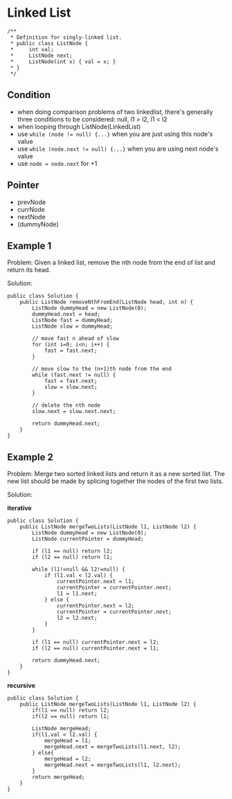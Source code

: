 # Linked List

```
/**
 * Definition for singly-linked list.
 * public class ListNode {
 *     int val;
 *     ListNode next;
 *     ListNode(int x) { val = x; }
 * }
 */
```

## Condition
- when doing comparison problems of two linkedlist, there's generally three conditions to be considered: null, l1 > l2, l1 < l2
- when looping through ListNode(LinkedList)
 - use `while (node != null) {...}` when you are just using this node's value
 - use `while (node.next != null) {...}` when you are using next node's value
 - use `node = node.next` for +1

## Pointer
- prevNode
- currNode
- nextNode
- (dummyNode)

## Example 1

Problem:
Given a linked list, remove the nth node from the end of list and return its head.

Solution:

```
public class Solution {
    public ListNode removeNthFromEnd(ListNode head, int n) {
        ListNode dummyHead = new ListNode(0);
		dummyHead.next = head;
		ListNode fast = dummyHead;
		ListNode slow = dummyHead;
		
		// move fast n ahead of slow
		for (int i=0; i<n; i++) {
			fast = fast.next;
		}
		
		// move slow to the (n+1)th node from the end
		while (fast.next != null) {
			fast = fast.next;
			slow = slow.next;
		}
		
		// delete the nth node
		slow.next = slow.next.next;
		
		return dummyHead.next;
    }
}
```

## Example 2

Problem: 
Merge two sorted linked lists and return it as a new sorted list. The new list should be made by splicing together the nodes of the first two lists.

Solution: 

**iterative**

```
public class Solution {
    public ListNode mergeTwoLists(ListNode l1, ListNode l2) {
        ListNode dummyHead = new ListNode(0);
		ListNode currentPointer = dummyHead;
		
		if (l1 == null) return l2;
		if (l2 == null) return l1;
		
		while (l1!=null && l2!=null) {
			if (l1.val < l2.val) {
				currentPointer.next = l1;
				currentPointer = currentPointer.next;
				l1 = l1.next;
			} else {
				currentPointer.next = l2;
				currentPointer = currentPointer.next;
				l2 = l2.next;
			}
		}
		
		if (l1 == null) currentPointer.next = l2;
		if (l2 == null) currentPointer.next = l1;
		
		return dummyHead.next;
    }
}
```

**recursive**

```
public class Solution {
    public ListNode mergeTwoLists(ListNode l1, ListNode l2) {
        if(l1 == null) return l2;
        if(l2 == null) return l1;

        ListNode mergeHead;
        if(l1.val < l2.val) {
            mergeHead = l1;
            mergeHead.next = mergeTwoLists(l1.next, l2);
        } else{
            mergeHead = l2;
            mergeHead.next = mergeTwoLists(l1, l2.next);
        }
        return mergeHead;
    }
}
```
